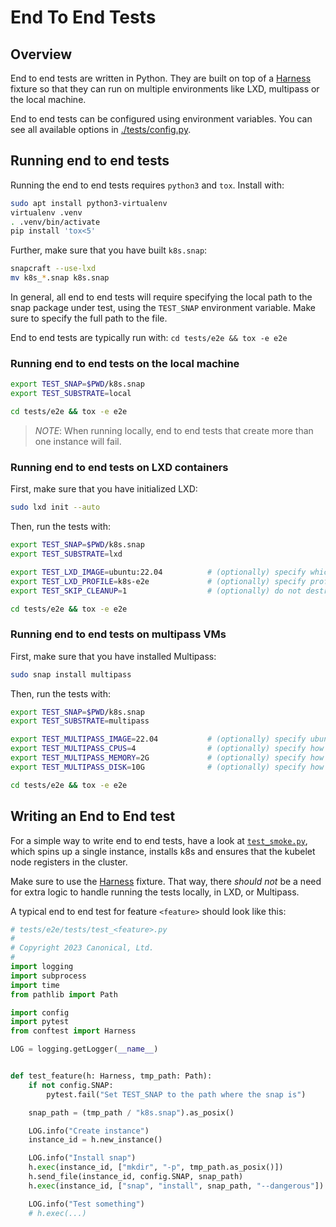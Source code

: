 # End To End Tests

## Overview

End to end tests are written in Python. They are built on top of a [Harness](./tests/conftest.py) fixture so that they can run on multiple environments like LXD, multipass or the local machine.

End to end tests can be configured using environment variables. You can see all available options in [./tests/config.py](./tests/config.py).

## Running end to end tests

Running the end to end tests requires `python3` and `tox`. Install with:

```bash
sudo apt install python3-virtualenv
virtualenv .venv
. .venv/bin/activate
pip install 'tox<5'
```

Further, make sure that you have built `k8s.snap`:

```bash
snapcraft --use-lxd
mv k8s_*.snap k8s.snap
```

In general, all end to end tests will require specifying the local path to the snap package under test, using the `TEST_SNAP` environment variable. Make sure to specify the full path to the file.

End to end tests are typically run with: `cd tests/e2e && tox -e e2e`

### Running end to end tests on the local machine

```bash
export TEST_SNAP=$PWD/k8s.snap
export TEST_SUBSTRATE=local

cd tests/e2e && tox -e e2e
```

> *NOTE*: When running locally, end to end tests that create more than one instance will fail.

### Running end to end tests on LXD containers

First, make sure that you have initialized LXD:

```bash
sudo lxd init --auto
```

Then, run the tests with:

```bash
export TEST_SNAP=$PWD/k8s.snap
export TEST_SUBSTRATE=lxd

export TEST_LXD_IMAGE=ubuntu:22.04          # (optionally) specify which image to use for LXD containers
export TEST_LXD_PROFILE=k8s-e2e             # (optionally) specify profile name to configure
export TEST_SKIP_CLEANUP=1                  # (optionally) do not destroy machines after tests finish

cd tests/e2e && tox -e e2e
```

### Running end to end tests on multipass VMs

First, make sure that you have installed Multipass:

```bash
sudo snap install multipass
```

Then, run the tests with:

```bash
export TEST_SNAP=$PWD/k8s.snap
export TEST_SUBSTRATE=multipass

export TEST_MULTIPASS_IMAGE=22.04           # (optionally) specify ubuntu version for VMs
export TEST_MULTIPASS_CPUS=4                # (optionally) specify how many cpus each VM should have
export TEST_MULTIPASS_MEMORY=2G             # (optionally) specify how much RAM each VM should have
export TEST_MULTIPASS_DISK=10G              # (optionally) specify how much disk each VM should have

cd tests/e2e && tox -e e2e
```

## Writing an End to End test

For a simple way to write end to end tests, have a look at [`test_smoke.py`](./tests/test_smoke.py), which spins up a single instance, installs k8s and ensures that the kubelet node registers in the cluster.

Make sure to use the [Harness](./tests/conftest.py) fixture. That way, there _should not_ be a need for extra logic to handle running the tests locally, in LXD, or Multipass.

A typical end to end test for feature `<feature>` should look like this:

```python
# tests/e2e/tests/test_<feature>.py
#
# Copyright 2023 Canonical, Ltd.
#
import logging
import subprocess
import time
from pathlib import Path

import config
import pytest
from conftest import Harness

LOG = logging.getLogger(__name__)


def test_feature(h: Harness, tmp_path: Path):
    if not config.SNAP:
        pytest.fail("Set TEST_SNAP to the path where the snap is")

    snap_path = (tmp_path / "k8s.snap").as_posix()

    LOG.info("Create instance")
    instance_id = h.new_instance()

    LOG.info("Install snap")
    h.exec(instance_id, ["mkdir", "-p", tmp_path.as_posix()])
    h.send_file(instance_id, config.SNAP, snap_path)
    h.exec(instance_id, ["snap", "install", snap_path, "--dangerous"])

    LOG.info("Test something")
    # h.exec(...)

```
